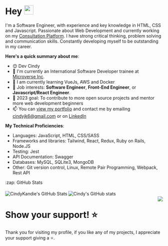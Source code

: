 # Hey <img src="https://media.giphy.com/media/hvRJCLFzcasrR4ia7z/giphy.gif" width="29px">

I'm a Software Engineer, with experience and key knowledge in HTML, CSS and Javascript.  Passionate about Web Development and currently working on my [Consultation Platform](https://cindykandie.hashnode.dev/building-a-full-web-app-consultation-platform).  I have  strong critical thinking, problem solving and communication skills. Constantly developing myself to be outstanding in my career.

**Here's a quick summary about me**:

- 😊 Dev Cindy
- 🌱 I'm currently an International Software Developer trainee at [Microverse Inc](https://www.microverse.org/gclid=CjwKCAiAv9ucBhBXEiwA6N8nYF1ek2YLu_oJwcm8deytCMgQZaRPb8Gr4PMtrxXRv49nRy7mnvrwUxoCJw4QAvD_BwE).
- 🌸 I am currently learning VueJs, AWS and Docker
- 💼 Job interests: **Software Engineer**, **Front-End Engineer**, or **Javascript/React Engineer**.
- 🚀 2023 goal: To contribute to more open source projects and mentor more web development beginners
- 📫 You can [view my portfolio](https://cindykandie.github.io/portfolio) and contact me by emailing cindyjk6@gmail.com or on [LinkedIn](https://linkedin.com/in/cindykandie)

**My Technical Proficiencies**:
- Languages: JavaScript, HTML, CSS/SASS
- Frameworks and libraries: Tailwind, React, Redux, Ruby on Rails, Node.JS
- Testing: Jest
- API Documentation: Swagger
- Databases: MySQL, SQLite3, MongoDB
- Other: Git version control, Linux, Remote Pair Programming, Webpack, Rest API

<div>
  <summary>:zap: GitHub Stats</summary>
    </br>
    <img align="center" alt="CindyKandie's GitHub Stats" src="https://github-readme-stats.vercel.app/api?username=cindykandie&show_icons=true&hide_border=false&title_color=ff652f&icon_color=FFE400&bg_color=09131B&text_color=ffffff&border_color=0c1a25" />
   <img align="center" src="https://github-readme-stats.vercel.app/api/top-langs/?username=cindykandie&langs_count=8&layout=compact&hide_border=false&title_color=ff652f&icon_color=FFE400&bg_color=09131B&text_color=ffffff&border_color=0c1a25" alt="Cindy's GitHub stats" />
</div>
<img align="right" src="https://visitor-badge.laobi.icu/badge?page_id=cindykandie">

# Show your support! ⭐
  Thank you for visiting my profile, if you like any of my projects, I appreciate your support giving a :star:.
<!--

